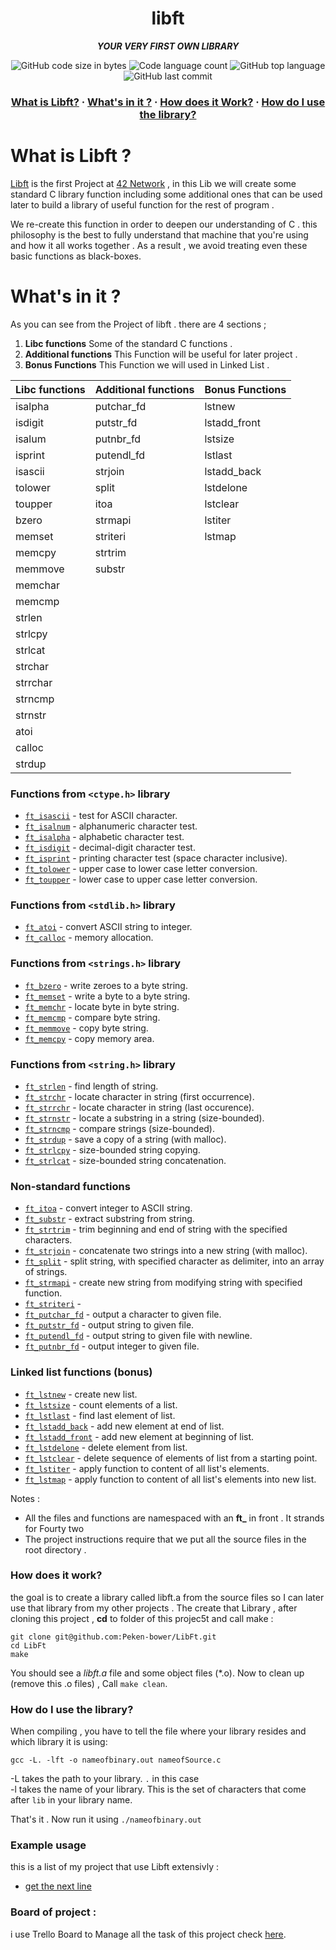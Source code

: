 <h1 align="center">
    libft
</h1>

<p align="center">
	<b><i>YOUR VERY FIRST OWN LIBRARY</i></b><br>
</p>

<p align="center">
	<img alt="GitHub code size in bytes" src="https://img.shields.io/github/languages/code-size/Peken-bower/Mylibft?color=lightblue" />
	<img alt="Code language count" src="https://img.shields.io/github/languages/count/Peken-bower/Mylibft?color=yellow" />
	<img alt="GitHub top language" src="https://img.shields.io/github/languages/top/Peken-bower/Mylibft?color=blue" />
	<img alt="GitHub last commit" src="https://img.shields.io/github/last-commit/Peken-bower/Mylibft?color=green" />
</p>

<h3 align="center">
	<a href="What is Libft?">What is Libft?</a>
	<span> · </span>
	<a href="What's in it ?">What's in it ?</a>
	<span> · </span>
    <a href="How does it Work?">How does it Work?</a>
    <span> · </span>
    <a href="How do I use the library?">How do I use the library?</a>
</h3>

# What is Libft ?
[Libft](https://github.com/Peken-bower/LibFt/blob/main/Res/Project/fr.subject.pdf) is the first Project at [42 Network](https://www.42network.org/) , in this Lib we will create some standard C library function including some additional ones that can be used later to build a library of useful function for the rest of program . 

We re-create this function in order to deepen our understanding of C . this philosophy is the best to fully understand that machine that you're using and how it all works together . As a result , we avoid treating even these basic functions as black-boxes. 

# What's in it ? 
As you can see from the Project of libft . there are 4 sections ;
 1. **Libc functions** Some of the standard C functions .
 2. **Additional functions** This Function will be useful for later project .
 3. **Bonus Functions** This Function we will used in Linked List .
 
|Libc functions | Additional functions | Bonus Functions |
|----------- |----------- | -----------|
| isalpha		| putchar_fd| lstnew	    |
| isdigit       | putstr_fd	| lstadd_front	|
| isalum		| putnbr_fd	| lstsize	    | 
| isprint		| putendl_fd| lstlast	    |
| isascii		| strjoin	| lstadd_back   | 
| tolower		| split	    | lstdelone     |
| toupper		| itoa	    | lstclear      |
| bzero		    | strmapi	| lstiter       | 
| memset		| striteri	| lstmap        | 
| memcpy		| strtrim	|	|
| memmove		| substr	|	|
| memchar		| 	        |	|
| memcmp        |           |   |
| strlen		|        	|	|
| strlcpy		|         	|	|
| strlcat		|        	|	|
| strchar		|       	|	|
| strrchar		|       	|	|
| strncmp		|        	|	|
| strnstr	    |        	| 	|
| atoi	        |       	|	|
| calloc		|        	|	|
| strdup		|       	|	|

### Functions from `<ctype.h>` library

* [`ft_isascii`](src/is/ft_isascii.c)			- test for ASCII character.
* [`ft_isalnum`](src/is/ft_isalnum.c)			- alphanumeric character test.
* [`ft_isalpha`](src/is/ft_isalpha.c)			- alphabetic character test.
* [`ft_isdigit`](src/is/ft_isdigit.c)			- decimal-digit character test.
* [`ft_isprint`](src/is/ft_isprint.c)			- printing character test (space character inclusive).
* [`ft_tolower`](src/to/ft_tolower.c)			- upper case to lower case letter conversion.
* [`ft_toupper`](src/to/ft_toupper.c)			- lower case to upper case letter conversion.

### Functions from `<stdlib.h>` library

* [`ft_atoi`](src/to/ft_atoi.c)		- convert ASCII string to integer.
* [`ft_calloc`](src/mem/ft_calloc.c)	- memory allocation.

### Functions from `<strings.h>` library

* [`ft_bzero`](src/mem/ft_bzero.c)		- write zeroes to a byte string.
* [`ft_memset`](src/mem/ft_memset.c)		- write a byte to a byte string.
* [`ft_memchr`](src/mem/ft_memchr.c)		- locate byte in byte string.
* [`ft_memcmp`](src/mem/ft_memcmp.c)		- compare byte string.
* [`ft_memmove`](src/mem/ft_memmove.c)	- copy byte string.
* [`ft_memcpy`](src/mem/ft_memcpy.c)		- copy memory area.

### Functions from `<string.h>` library

* [`ft_strlen`](src/str/ft_strlen.c)				- find length of string.
* [`ft_strchr`](src/str//ft_strchr.c)				- locate character in string (first occurrence).
* [`ft_strrchr`](src/str//ft_strrchr.c)			- locate character in string (last occurence).
* [`ft_strnstr`](src/str/ft_strnstr.c)			- locate a substring in a string (size-bounded).
* [`ft_strncmp`](src/str/ft_strncmp.c) 			- compare strings (size-bounded).
* [`ft_strdup`](src/str//ft_strdup.c)				- save a copy of a string (with malloc).
* [`ft_strlcpy`](src/str/ft_strlcpy.c)			- size-bounded string copying.
* [`ft_strlcat`](src/str/ft_strlcat.c)			- size-bounded string concatenation.

### Non-standard functions

* [`ft_itoa`](src/to/ft_itoa.c)					- convert integer to ASCII string.
* [`ft_substr`](src/str/ft_substr.c)				- extract substring from string.
* [`ft_strtrim`](src/str/ft_strtrim.c)			- trim beginning and end of string with the specified characters.
* [`ft_strjoin`](src/str/ft_strjoin.c)			- concatenate two strings into a new string (with malloc).
* [`ft_split`](src/str/ft_split.c)				- split string, with specified character as delimiter, into an array of strings.
* [`ft_strmapi`](src/str/ft_strmapi.c)			- create new string from modifying string with specified function.
* [`ft_striteri`](src/str/ft_striteri.c)			- 
* [`ft_putchar_fd`](src/put/ft_putchar_fd.c)		- output a character to given file.
* [`ft_putstr_fd`](src/put/ft_putstr_fd.c)		- output string to given file.
* [`ft_putendl_fd`](src/put/ft_putendl_fd.c)		- output string to given file with newline.
* [`ft_putnbr_fd`](src/put/ft_putnbr_fd.c)		- output integer to given file.

### Linked list functions (bonus)

* [`ft_lstnew`](src/lst/ft_lstnew.c)				- create new list.
* [`ft_lstsize`](src/lst/ft_lstsize.c)			- count elements of a list.
* [`ft_lstlast`](src/lst/ft_lstlast.c)			- find last element of list.
* [`ft_lstadd_back`](src/lst/ft_lstadd_back.c)	- add new element at end of list.
* [`ft_lstadd_front`](src/lst/ft_lstadd_front.c)	- add new element at beginning of list.
* [`ft_lstdelone`](src/lst/ft_lstdelone.c)		- delete element from list.
* [`ft_lstclear`](src/lst/ft_lstclear.c)			- delete sequence of elements of list from a starting point.
* [`ft_lstiter`](src/lst/ft_lstiter.c)			- apply function to content of all list's elements.
* [`ft_lstmap`](src/lst/ft_lstmap.c)				- apply function to content of all list's elements into new list.

Notes :  
- All the files and functions are namespaced with an **ft_** in front . It strands for Fourty two 
- The project instructions require that we put all the source files in the root directory . 

### How does it work? 

the goal is to create a library called libft.a from the source files so I can later use that library from my other projects . 
The create that Library , after cloning this project , **cd** to folder of this projec5t and call make : 
```shell
git clone git@github.com:Peken-bower/LibFt.git
cd LibFt
make
```
You should see a *libft.a* file and some object files (*.o). 
Now to clean up (remove this .o files) , Call `make clean`.

### How do I use the library? 

When compiling , you have to tell the file where your library resides and which library it is using: 
```shell
gcc -L. -lft -o nameofbinary.out nameofSource.c
```
-L takes the path to your library. `.` in this case<br>
-l takes the name of your library. This is the set of characters that come after `lib` in your library name. 

That's it . Now run it using `./nameofbinary.out`

### Example usage 

this is a list of my project that use Libft extensivly : 

* [get the next line]()

### Board of project : 

i use Trello Board to Manage all the task of this project check [here](https://trello.com/b/ZkZv5Lcq).
